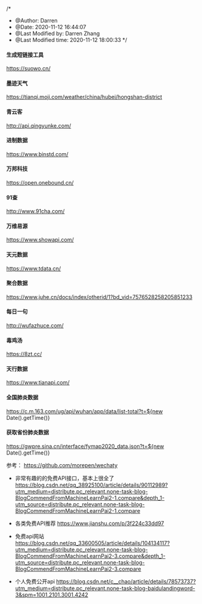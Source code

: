 /*
 * @Author: Darren 
 * @Date: 2020-11-12 16:44:07 
 * @Last Modified by: Darren Zhang
 * @Last Modified time: 2020-11-12 18:00:33
 */

#### 生成短链接工具
https://suowo.cn/
#### 墨迹天气
https://tianqi.moji.com/weather/china/hubei/hongshan-district
#### 青云客
http://api.qingyunke.com/
#### 进制数据
https://www.binstd.com/
#### 万邦科技
https://open.onebound.cn/
#### 91查
http://www.91cha.com/
#### 万维易源
https://www.showapi.com/
#### 天元数据
https://www.tdata.cn/
#### 聚合数据
https://www.juhe.cn/docs/index/otherid/1?bd_vid=7576528258205851233
#### 每日一句
http://wufazhuce.com/
#### 毒鸡汤
https://8zt.cc/
#### 天行数据
https://www.tianapi.com/
#### 全国肺炎数据
https://c.m.163.com/ug/api/wuhan/app/data/list-total?t=${new Date().getTime()}
#### 获取省份肺炎数据
https://gwpre.sina.cn/interface/fymap2020_data.json?t=${new Date().getTime()}

参考：
https://github.com/morepen/wechaty
- 非常有趣的的免费API接口，基本上很全了
https://blog.csdn.net/qq_38925100/article/details/90112989?utm_medium=distribute.pc_relevant.none-task-blog-BlogCommendFromMachineLearnPai2-1.compare&depth_1-utm_source=distribute.pc_relevant.none-task-blog-BlogCommendFromMachineLearnPai2-1.compare

- 各类免费API推荐
https://www.jianshu.com/p/3f224c33dd97

- 免费api网站
https://blog.csdn.net/qq_33600505/article/details/104134117?utm_medium=distribute.pc_relevant.none-task-blog-BlogCommendFromMachineLearnPai2-3.compare&depth_1-utm_source=distribute.pc_relevant.none-task-blog-BlogCommendFromMachineLearnPai2-3.compare

- 个人免费公开api
https://blog.csdn.net/c__chao/article/details/78573737?utm_medium=distribute.pc_relevant.none-task-blog-baidulandingword-3&spm=1001.2101.3001.4242